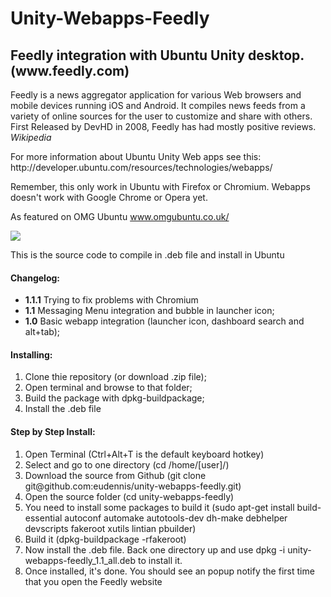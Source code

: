 Unity-Webapps-Feedly
===================

<h2>Feedly integration with Ubuntu Unity desktop. (www.feedly.com)</h2>

<p>Feedly is a news aggregator application for various Web browsers and mobile devices running iOS and Android. It compiles news feeds from a variety of online sources for the user to customize and share with others. First Released by DevHD in 2008, Feedly has had mostly positive reviews. <cite>Wikipedia</cite></p>

<p>For more information about Ubuntu Unity Web apps see this: http://developer.ubuntu.com/resources/technologies/webapps/</p>

<p>Remember, this only work in Ubuntu with Firefox or Chromium. Webapps doesn't work with Google Chrome or Opera yet.</p>

<p>As featured on OMG Ubuntu <a href="http://www.omgubuntu.co.uk/2013/05/unity-webapp-for-feedly" target="_blank" title="Check it on OMG Ubuntu">www.omgubuntu.co.uk/</a></p>
<img src="http://www.omgubuntu.co.uk/wp-content/uploads/2013/05/unity-web-app-feedly.jpg">

<p>This is the source code to compile in .deb file and install in Ubuntu</p>

<h4>Changelog:</h4>
<ul>
	<li><strong>1.1.1</strong> Trying to fix problems with Chromium</li>
	<li><strong>1.1</strong> Messaging Menu integration and bubble in launcher icon;</li>
	<li><strong>1.0</strong> Basic webapp integration (launcher icon, dashboard search and alt+tab);</li>
</ul>

<h4>Installing:</h4>

<ol>
<li>Clone thie repository (or download .zip file);</li>
<li>Open terminal and browse to that folder;</li>
<li>Build the package with dpkg-buildpackage;</li>
<li>Install the .deb file</li>
</ol>

<h4>Step by Step Install:</h4>
<ol>
	<li>Open Terminal (Ctrl+Alt+T is the default keyboard hotkey)</li>
	<li>Select and go to one directory (cd /home/[user]/)</li>
	<li>Download the source from Github (git clone git@github.com:eudennis/unity-webapps-feedly.git)</li>
	<li>Open the source folder (cd unity-webapps-feedly)</li>
	<li>You need to install some packages to build it (sudo apt-get install build-essential autoconf automake autotools-dev dh-make debhelper devscripts fakeroot xutils lintian pbuilder)</li>
	<li>Build it (dpkg-buildpackage -rfakeroot)</li>
	<li>Now install the .deb file. Back one directory up and use dpkg -i unity-webapps-feedly_1.1_all.deb to install it.</li>
	<li>Once installed, it's done. You should see an popup notify the first time that you open the Feedly website</li>
</ol>
